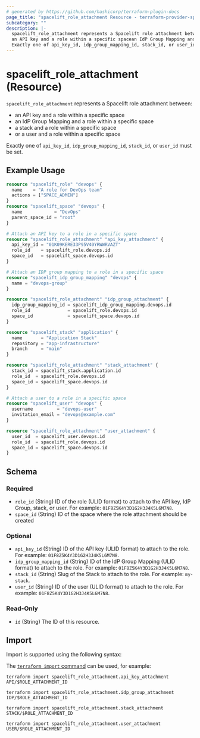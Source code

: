 ```yaml
---
# generated by https://github.com/hashicorp/terraform-plugin-docs
page_title: "spacelift_role_attachment Resource - terraform-provider-spacelift"
subcategory: ""
description: |-
  spacelift_role_attachment represents a Spacelift role attachment between:
  an API key and a role within a specific spacean IdP Group Mapping and a role within a specific spacea stack and a role within a specific spaceor a user and a role within a specific space
  Exactly one of api_key_id, idp_group_mapping_id, stack_id, or user_id must be set.
---
```


# spacelift_role_attachment (Resource)

`spacelift_role_attachment` represents a Spacelift role attachment between:
- an API key and a role within a specific space
- an IdP Group Mapping and a role within a specific space
- a stack and a role within a specific space
- or a user and a role within a specific space

Exactly one of `api_key_id`, `idp_group_mapping_id`, `stack_id`, or `user_id` must be set.

## Example Usage

```terraform
resource "spacelift_role" "devops" {
  name    = "A role for DevOps team"
  actions = ["SPACE_ADMIN"]
}
resource "spacelift_space" "devops" {
  name            = "DevOps"
  parent_space_id = "root"
}

# Attach an API key to a role in a specific space
resource "spacelift_role_attachment" "api_key_attachment" {
  api_key_id = "01K09KERE33P95V40YRWWRVAZT"
  role_id    = spacelift_role.devops.id
  space_id   = spacelift_space.devops.id
}

# Attach an IDP group mapping to a role in a specific space
resource "spacelift_idp_group_mapping" "devops" {
  name = "devops-group"
}

resource "spacelift_role_attachment" "idp_group_attachment" {
  idp_group_mapping_id = spacelift_idp_group_mapping.devops.id
  role_id              = spacelift_role.devops.id
  space_id             = spacelift_space.devops.id
}

resource "spacelift_stack" "application" {
  name       = "Application Stack"
  repository = "app-infrastructure"
  branch     = "main"
}

resource "spacelift_role_attachment" "stack_attachment" {
  stack_id = spacelift_stack.application.id
  role_id  = spacelift_role.devops.id
  space_id = spacelift_space.devops.id
}

# Attach a user to a role in a specific space
resource "spacelift_user" "devops" {
  username         = "devops-user"
  invitation_email = "devops@example.com"
}

resource "spacelift_role_attachment" "user_attachment" {
  user_id  = spacelift_user.devops.id
  role_id  = spacelift_role.devops.id
  space_id = spacelift_space.devops.id
}
```

<!-- schema generated by tfplugindocs -->
## Schema

### Required

- `role_id` (String) ID of the role (ULID format) to attach to the API key, IdP Group, stack, or user. For example: `01F8Z5K4Y3D1G2H3J4K5L6M7N8`.
- `space_id` (String) ID of the space where the role attachment should be created

### Optional

- `api_key_id` (String) ID of the API key (ULID format) to attach to the role. For example: `01F8Z5K4Y3D1G2H3J4K5L6M7N8`.
- `idp_group_mapping_id` (String) ID of the IdP Group Mapping (ULID format) to attach to the role. For example: `01F8Z5K4Y3D1G2H3J4K5L6M7N8`.
- `stack_id` (String) Slug of the Stack to attach to the role. For example: `my-stack`.
- `user_id` (String) ID of the user (ULID format) to attach to the role. For example: `01F8Z5K4Y3D1G2H3J4K5L6M7N8`.

### Read-Only

- `id` (String) The ID of this resource.

## Import

Import is supported using the following syntax:

The [`terraform import` command](https://developer.hashicorp.com/terraform/cli/commands/import) can be used, for example:

```shell
terraform import spacelift_role_attachment.api_key_attachment API/$ROLE_ATTACHMENT_ID

terraform import spacelift_role_attachment.idp_group_attachment IDP/$ROLE_ATTACHMENT_ID

terraform import spacelift_role_attachment.stack_attachment STACK/$ROLE_ATTACHMENT_ID

terraform import spacelift_role_attachment.user_attachment USER/$ROLE_ATTACHMENT_ID
```
